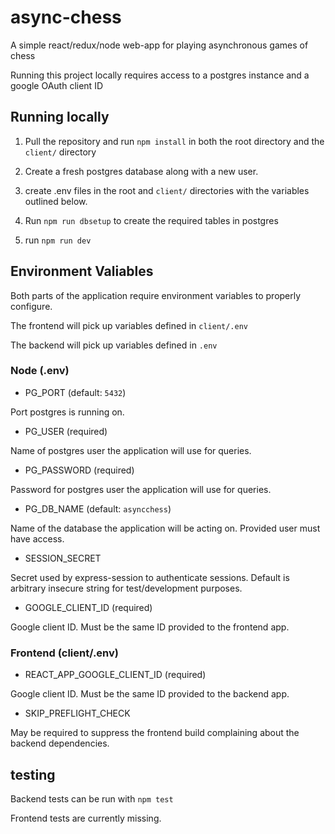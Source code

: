# async-chess
A simple react/redux/node web-app for playing asynchronous games of chess

Running this project locally requires access to a postgres instance and a google OAuth client ID

## Running locally

1. Pull the repository and run `npm install` in both the root directory and the `client/` directory

2. Create a fresh postgres database along with a new user.

3. create .env files in the root and `client/` directories with the variables outlined below.

4. Run `npm run dbsetup` to create the required tables in postgres

5. run `npm run dev`

## Environment Valiables

Both parts of the application require environment variables to properly configure. 

The frontend will pick up variables defined in `client/.env`

The backend will pick up variables defined in `.env`

### Node (.env)

- PG_PORT (default: `5432`)

Port postgres is running on.

- PG_USER (required)

Name of postgres user the application will use for queries.

- PG_PASSWORD (required)

Password for postgres user the application will use for queries.

- PG_DB_NAME (default: `asyncchess`)

Name of the database the application will be acting on. Provided user must have access. 

- SESSION_SECRET

Secret used by express-session to authenticate sessions. Default is arbitrary insecure string for test/development purposes.

- GOOGLE_CLIENT_ID (required)

Google client ID. Must be the same ID provided to the frontend app.

### Frontend (client/.env)

- REACT_APP_GOOGLE_CLIENT_ID (required)

Google client ID. Must be the same ID provided to the backend app.

- SKIP_PREFLIGHT_CHECK

May be required to suppress the frontend build complaining about the backend dependencies.

## testing

Backend tests can be run with `npm test`

Frontend tests are currently missing.